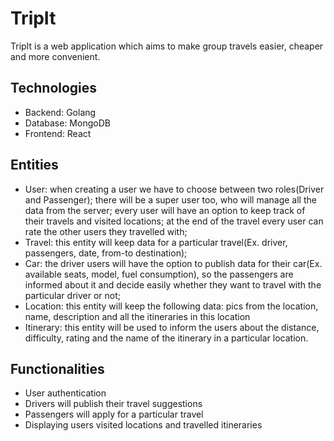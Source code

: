 # TripIt
TripIt is a web application which aims to make group travels easier, cheaper and more convenient.

## Technologies
 * Backend: Golang
 * Database: MongoDB
 * Frontend: React

## Entities
 * User: when creating a user we have to choose between two roles(Driver and Passenger); there will be a super user too, who will manage all the data from the server; every user will have an option to keep track of their travels and visited locations; at the end of the travel every user can rate the other users they travelled with;
 * Travel: this entity will keep data for a particular travel(Ex. driver, passengers, date, from-to destination);
 * Car: the driver users will have the option to publish data for their car(Ex. available seats, model, fuel consumption), so the passengers are informed about it and decide easily whether they want to travel with the particular driver or not;
 * Location: this entity will keep the following data: pics from the location, name, description and all the itineraries in this location
 * Itinerary: this entity will be used to inform the users about the distance, difficulty, rating and the name of the itinerary in a particular location.

## Functionalities
 * User authentication
 * Drivers will publish their travel suggestions
 * Passengers will apply for a particular travel
 * Displaying users visited locations and travelled itineraries
